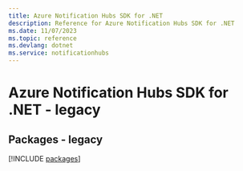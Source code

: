 ```yaml
---
title: Azure Notification Hubs SDK for .NET
description: Reference for Azure Notification Hubs SDK for .NET
ms.date: 11/07/2023
ms.topic: reference
ms.devlang: dotnet
ms.service: notificationhubs
---
```

# Azure Notification Hubs SDK for .NET - legacy
## Packages - legacy
[!INCLUDE [packages](notification-hubs-index.md)]